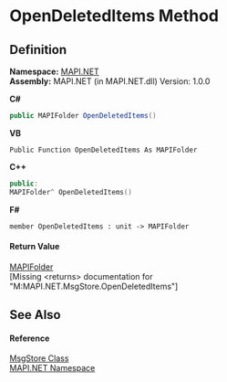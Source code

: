 # OpenDeletedItems Method




## Definition
**Namespace:** <a href="5bef4637-66f8-16d4-e5f4-4d0da57a1538.md">MAPI.NET</a>  
**Assembly:** MAPI.NET (in MAPI.NET.dll) Version: 1.0.0

**C#**
``` C#
public MAPIFolder OpenDeletedItems()
```
**VB**
``` VB
Public Function OpenDeletedItems As MAPIFolder
```
**C++**
``` C++
public:
MAPIFolder^ OpenDeletedItems()
```
**F#**
``` F#
member OpenDeletedItems : unit -> MAPIFolder 
```



#### Return Value
<a href="f0f65788-8462-2019-0156-d17cd0205fa2.md">MAPIFolder</a>  
\[Missing &lt;returns&gt; documentation for "M:MAPI.NET.MsgStore.OpenDeletedItems"\]

## See Also


#### Reference
<a href="6f2a2863-4894-51bc-e286-04b5a90167ef.md">MsgStore Class</a>  
<a href="5bef4637-66f8-16d4-e5f4-4d0da57a1538.md">MAPI.NET Namespace</a>  

